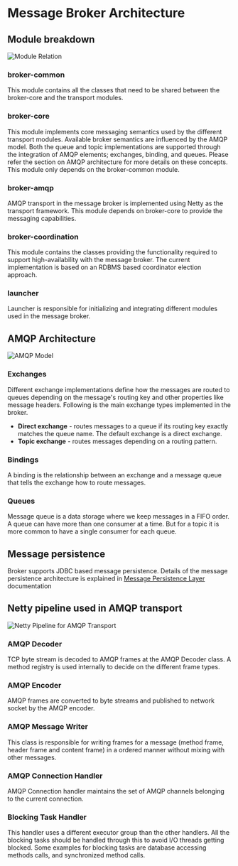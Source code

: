 # Message Broker Architecture

## Module breakdown

![Module Relation](../images/module-relation.png)

### broker-common

This module contains all the classes that need to be shared between the broker-core and the transport modules.

### broker-core

This module implements core messaging semantics used by the different transport modules. Available broker semantics 
are influenced by the AMQP model. Both the queue and topic implementations are supported through the integration of 
AMQP elements; exchanges, binding, and queues. Please refer the section on AMQP architecture for more details on these 
concepts. This module only depends on the broker-common module.

### broker-amqp

AMQP transport in the message broker is implemented using Netty as the transport framework. This module depends on 
broker-core to provide the messaging capabilities.   

### broker-coordination

This module contains the classes providing the functionality required to support high-availability with the message 
broker. The current implementation is based on an RDBMS based coordinator election approach.  

### launcher

Launcher is responsible for initializing and integrating different modules used in the message broker.

## AMQP Architecture

![AMQP Model](../images/amqp-model.png)

### Exchanges

Different exchange implementations define how the messages are routed to queues depending on the message's routing key
and other properties like message headers. Following is the main exchange types implemented in the broker. 
 
- **Direct exchange** - routes messages to a queue if its routing key exactly matches the queue name. The default exchange is a direct exchange.
- **Topic exchange** - routes messages depending on a routing pattern.

### Bindings

A binding is the relationship between an exchange and a message queue that tells the exchange how to
route messages.

### Queues

Message queue is a data storage where we keep messages in a FIFO order. A queue can have more than one consumer at a 
time. But for a topic it is more common to have a single consumer for each queue.

## Message persistence

Broker supports JDBC based message persistence. Details of the message persistence architecture is
explained in [Message Persistence Layer](../dev/message-persistence-layer.md) documentation
## Netty pipeline used in AMQP transport

![Netty Pipeline for AMQP Transport](../images/netty-pipeline-for-amqp-transport.png)

### AMQP Decoder

TCP byte stream is decoded to AMQP frames at the AMQP Decoder class. A method registry is used internally to decide 
on the different frame types.

### AMQP Encoder

AMQP frames are converted to byte streams and published to network socket by the AMQP encoder.

### AMQP Message Writer

This class is responsible for writing frames for a message (method frame, header frame and content frame) in a 
ordered manner without mixing with other messages. 

### AMQP Connection Handler

AMQP Connection handler maintains the set of AMQP channels belonging to the current connection.

### Blocking Task Handler

This handler uses a different executor group than the other handlers. All the blocking tasks should be handled 
through this to avoid I/O threads getting blocked. Some examples for blocking tasks are database accessing methods 
calls, and synchronized method calls.
